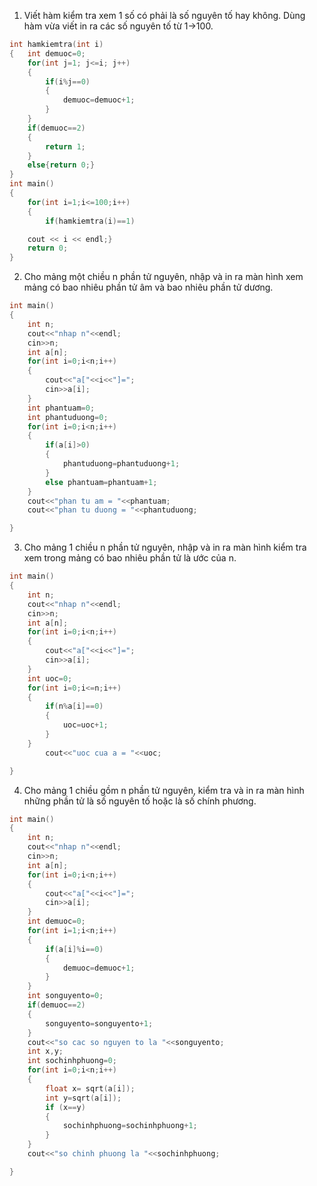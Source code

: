 1. Viết hàm kiểm tra xem 1 số có phải là số nguyên tố hay không. Dùng hàm vừa viết in ra các số nguyên tố từ 1->100.
```cpp
int hamkiemtra(int i)
{   int demuoc=0;
    for(int j=1; j<=i; j++)
    {
        if(i%j==0)
        {
            demuoc=demuoc+1;
        }
    }
    if(demuoc==2)
    {
        return 1;
    }
    else{return 0;}
}
int main()
{
    for(int i=1;i<=100;i++)
    {
        if(hamkiemtra(i)==1)

    cout << i << endl;}
    return 0;
}
```
2.	Cho mảng một chiều n phần tử nguyên, nhập và in ra màn hình xem mảng có bao nhiêu phần tử âm và bao nhiêu phần tử dương.
```cpp
int main()
{
    int n;
    cout<<"nhap n"<<endl;
    cin>>n;
    int a[n];
    for(int i=0;i<n;i++)
    {
        cout<<"a["<<i<<"]=";
        cin>>a[i];
    }
    int phantuam=0;
    int phantuduong=0;
    for(int i=0;i<n;i++)
    {
        if(a[i]>0)
        {
            phantuduong=phantuduong+1;
        }
        else phantuam=phantuam+1;
    }
    cout<<"phan tu am = "<<phantuam;
    cout<<"phan tu duong = "<<phantuduong;

}
```
3.	Cho mảng 1 chiều n phần tử nguyên, nhập và in ra màn hình kiểm tra xem trong mảng có bao nhiêu phần tử là ước của n.
```cpp
int main()
{
    int n;
    cout<<"nhap n"<<endl;
    cin>>n;
    int a[n];
    for(int i=0;i<n;i++)
    {
        cout<<"a["<<i<<"]=";
        cin>>a[i];
    }
    int uoc=0;
    for(int i=0;i<=n;i++)
    {
        if(n%a[i]==0)
        {
            uoc=uoc+1;
        }
    }
        cout<<"uoc cua a = "<<uoc;

}
```
4.	Cho mảng 1 chiều gồm n phần tử nguyên, kiểm tra và in ra màn hình những phần tử là số nguyên tố hoặc là số chính phương.
```cpp
int main()
{
    int n;
    cout<<"nhap n"<<endl;
    cin>>n;
    int a[n];
    for(int i=0;i<n;i++)
    {
        cout<<"a["<<i<<"]=";
        cin>>a[i];
    }
    int demuoc=0;
    for(int i=1;i<n;i++)
    {
        if(a[i]%i==0)
        {
            demuoc=demuoc+1;
        }
    }
    int songuyento=0;
    if(demuoc==2)
    {
        songuyento=songuyento+1;
    }
    cout<<"so cac so nguyen to la "<<songuyento;
    int x,y;
    int sochinhphuong=0;
    for(int i=0;i<n;i++)
    {
        float x= sqrt(a[i]);
        int y=sqrt(a[i]);
        if (x==y)
        {
            sochinhphuong=sochinhphuong+1;
        }
    }
    cout<<"so chinh phuong la "<<sochinhphuong;

}
```
